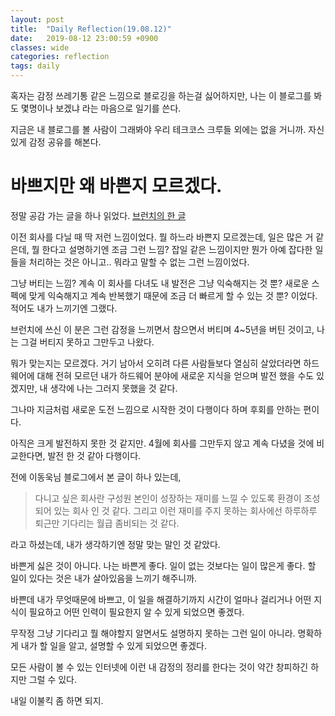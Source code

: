 ```yaml
---
layout: post
title:  "Daily Reflection(19.08.12)"
date:   2019-08-12 23:00:59 +0900
classes: wide
categories: reflection
tags: daily
---
```


혹자는 감정 쓰레기통 같은 느낌으로 블로깅을 하는걸 싫어하지만, 나는 이 블로그를 봐도 몇명이나 보겠냐 라는 마음으로 일기를 쓴다. 

지금은 내 블로그를 볼 사람이 그래봐야 우리 테크코스 크루들 외에는 없을 거니까. 자신있게 감정 공유를 해본다.

# 바쁘지만 왜 바쁜지 모르겠다.

정말 공감 가는 글을 하나 읽었다. [브런치의 한 글](https://brunch.co.kr/@kwj3944/14)

이전 회사를 다닐 때 딱 저런 느낌이었다. 뭘 하느라 바쁜지 모르겠는데, 일은 많은 거 같은데, 뭘 한다고 설명하기엔 조금 그런 느낌? 잡일 같은 느낌이지만 뭔가 아예 잡다한 일들을 처리하는 것은 아니고.. 뭐라고 말할 수 없는 그런 느낌이었다.

그냥 버티는 느낌? 계속 이 회사를 다녀도 내 발전은 그냥 익숙해지는 것 뿐? 새로운 스펙에 맞게 익숙해지고 계속 반복했기 때문에 조금 더 빠르게 할 수 있는 것 뿐? 이었다. 적어도 내가 느끼기엔 그랬다.

브런치에 쓰신 이 분은 그런 감정을 느끼면서 참으면서 버티며 4~5년을 버틴 것이고, 나는 그걸 버티지 못하고 그만두고 나왔다.

뭐가 맞는지는 모르겠다. 거기 남아서 오히려 다른 사람들보다 열심히 살았더라면 하드웨어에 대해 전혀 모르던 내가 하드웨어 분야에 새로운 지식을 얻으며 발전 했을 수도 있겠지만, 내 생각에 나는 그러지 못했을 것 같다.

그나마 지금처럼 새로운 도전 느낌으로 시작한 것이 다행이다 하며 후회를 안하는 편이다.

아직은 크게 발전하지 못한 것 같지만. 4월에 회사를 그만두지 않고 계속 다녔을 것에 비교한다면, 발전 한 것 같아 다행이다.


전에 이동욱님 블로그에서 본 글이 하나 있는데, 

> 다니고 싶은 회사란 구성원 본인이 성장하는 재미를 느낄 수 있도록 환경이 조성되어 있는 회사 인 것 같다. 그리고 이런 재미를 주지 못하는 회사에선 하루하루 퇴근만 기다리는 월급 좀비되는 것 같다. 

라고 하셨는데, 내가 생각하기엔 정말 맞는 말인 것 같았다.

바쁜게 싫은 것이 아니다. 나는 바쁜게 좋다. 일이 없는 것보다는 일이 많은게 좋다. 할 일이 있다는 것은 내가 살아있음을 느끼기 해주니까.

바쁜데 내가 무엇때문에 바쁘고, 이 일을 해결하기까지 시간이 얼마나 걸리거나 어떤 지식이 필요하고 어떤 인력이 필요한지 알 수 있게 되었으면 좋겠다.

무작정 그냥 기다리고 뭘 해야할지 알면서도 설명하지 못하는 그런 일이 아니라. 명확하게 내가 할 일을 알고, 설명할 수 있게 되었으면 좋겠다.

모든 사람이 볼 수 있는 인터넷에 이런 내 감정의 정리를 한다는 것이 약간 창피하긴 하지만 그럴 수 있다.

내일 이불킥 좀 하면 되지.